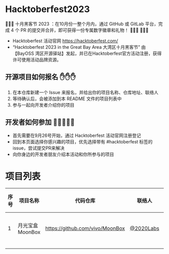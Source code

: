 # Hacktoberfest2023
🚀🚀🚀 十月黑客节 2023 ：在10月份一整个月内，通过 GitHub 或 GitLab 平台，完成 4 个 PR 的提交并合并，即可获得一份专属数字徽章和礼物！  🌴🌴🌴  💝💝💝

- Hacktoberfest 活动官网  https://hacktoberfest.com/
- “Hacktoberfest 2023 in the Great Bay Area 大湾区十月黑客节” 由 【BayOSS 湾区开源驿站】发起，并已在Hacktoberfest官方活动注册，获得许可使用活动品牌资源。


## 开源项目如何报名 ✋✋✋ 
1. 在本仓库新建一个 Issue 来报名，并给出你的项目名称、仓库地址、联络人
1. 等待确认后，会被添加到本 README 文件的项目列表中
1. 参与一起向开发者介绍你的项目 

## 开发者如何参加 🧔🧑‍🤝‍🧑🙍 
- 首先需要在9月26号开始，通过 Hacktoberfest 活动官网注册登记
- 回到本页面选择你感兴趣的项目，优先选择带有 #hacktoberfest 标签的issue，尝试提交PR来解决
- 向你身边的开发者朋友介绍本活动和你所参与的项目

# 项目列表 
| 序号 | 项目名称 | 代码仓库 | 联络人 | 是否已打hacktoberfest标签 | 说明 |
|--|--|--|--|--|--|
| 1 | 月光宝盒 MoonBox | https://github.com/vivo/MoonBox | [@2020Labs](https://github.com/labs2020) | 一款无侵入的流量录制与回放平台，Java 技术栈 |
|  |  |  |  |  |  |
|  |  |  |  |  |  |

